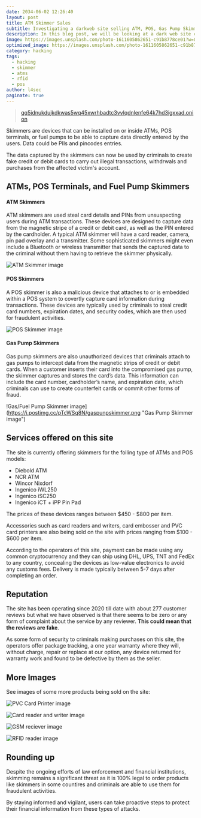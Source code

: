 ```yaml
---
date: 2034-06-02 12:26:40
layout: post
title: ATM Skimmer Sales
subtitle: Investigating a darkweb site selling ATM, POS, Gas Pump Skimmers.
description: In this blog post, we will be looking at a dark web site claiming to sell various types of ATM, POS, Card and Gas Pumps skimmers.
image: https://images.unsplash.com/photo-1611605862651-c91b8778ce01?w=800&auto=format&fit=crop&q=60&ixlib=rb-4.0.3&ixid=M3wxMjA3fDB8MHxzZWFyY2h8OHx8QVRNfGVufDB8fDB8fHww
optimized_image: https://images.unsplash.com/photo-1611605862651-c91b8778ce01?w=800&auto=format&fit=crop&q=60&ixlib=rb-4.0.3&ixid=M3wxMjA3fDB8MHxzZWFyY2h8OHx8QVRNfGVufDB8fDB8fHww
category: hacking
tags:
  - hacking
  - skimmer
  - atms
  - rfid
  - pos
author: l4sec
paginate: true
---
```


> [qq5jdnukdujkdkwas5wq45xwrhbadtc3vvlqdnlenfe64k7hd3igxxad.onion](http://qq5jdnukdujkdkwas5wq45xwrhbadtc3vvlqdnlenfe64k7hd3igxxad.onion)

Skimmers are devices that can be installed on or inside ATMs, POS terminals, or fuel pumps to be able to capture data directly entered by the users. Data could be PIIs and pincodes entries.

The data captured by the skimmers can now be used by criminals to create fake credit or debit cards to carry out illegal transactions, withdrwals and purchases from the affected victim's account.


## ATMs, POS Terminals, and Fuel Pump Skimmers
#### ATM Skimmers
ATM skimmers are used steal card details and PINs from unsuspecting users during ATM transactions. These devices are designed to capture data from the magnetic stripe of a credit or debit card, as well as the PIN entered by the cardholder. A typical ATM skimmer will have a card reader, camera, pin pad overlay and a transmitter. Some sophisticated skimmers might even include a Bluetooth or wireless transmitter that sends the captured data to the criminal without them having to retrieve the skimmer physically.

![ATM Skimmer image](https://i.postimg.cc/kgNnCn8v/atmskimmers.png "ATM Skimmer image")

#### POS Skimmers
A POS skimmer is also a malicious device that attaches to or is embedded within a POS system to covertly capture card information during transactions.
These devices are typically used by criminals to steal credit card numbers, expiration dates, and security codes, which are then used for fraudulent activities.

![POS Skimmer image](https://i.postimg.cc/cLGsPKKJ/posskimmer.png "POS Skimmer image")

#### Gas Pump Skimmers
Gas pump skimmers are also unauthorized devices that criminals attach to gas pumps to intercept data from the magnetic strips of credit or debit cards. When a customer inserts their card into the compromised gas pump, the skimmer captures and stores the card’s data. This information can include the card number, cardholder’s name, and expiration date, which criminals can use to create counterfeit cards or commit other forms of fraud.

!Gas/Fuel Pump Skimmer image](https://i.postimg.cc/pTcWSq8N/gaspunpskimmer.png "Gas Pump Skimmer image")


## Services offered on this site
The site is currently offering skimmers for the folling type of ATMs and POS models:

* Diebold ATM
* NCR ATM
* Wincor Nixdorf
* Ingenico iWL250
* Ingenico iSC250
* Ingenico iCT + iPP Pin Pad

The prices of these devices ranges between $450 - $800 per item.

Accessories such as card readers and writers, card embosser and PVC card printers are also being sold on the site with prices ranging from $100 - $600 per item. 

According to the operators of this site, payment can be made using any common cryptocurrency and they can ship using DHL, UPS, TNT and FedEx to any country, concealing the devices as low-value electronics to avoid any customs fees. Delivery is made typically between 5-7 days after completing an order.


## Reputation
The site has been operating since 2020 till date with about 277 customer reviews but what we have observed is that there seems to be zero or any form of complaint about the service by any reviewer. **This could mean that the reviews are fake**.

As some form of security to criminals making purchases on this site, the operators offer package tracking, a one year warranty where they will, without charge, repair or replace at our option, any device returned for warranty work and found to be defective by them as the seller. 


## More Images
See images of some more products being sold on the site:

![PVC Card Printer image](https://i.postimg.cc/CLqhvCxt/cardprinter.png "PVC Card Printer image")

![Card reader and writer image](https://i.postimg.cc/XNhNc14d/cardreaderwriter.png "Card reader and writer image")

![GSM reciever image](https://i.postimg.cc/SRwySRDD/gsmreciever.png "GSM reciever image")

![RFID reader image](https://i.postimg.cc/q7kpM9xV/rfid.png "RFID reader image")

## Rounding up
Despite the ongoing efforts of law enforcement and financial institutions, skimming remains a significant threat as it is 100% legal to order products like skimmers in some countires and criminals are able to use them for fraudulent activities. 

By staying informed and vigilant, users can take proactive steps to protect their financial information from these types of attacks. 
